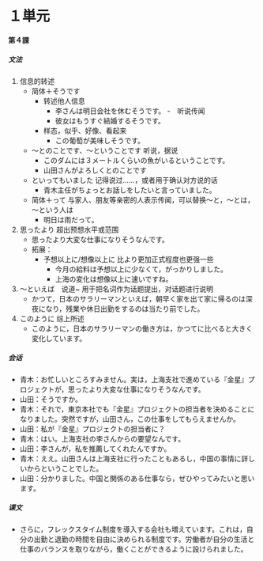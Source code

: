 # １単元
#### 第４課
##### 文法
1. 信息的转述
	- 简体＋そうです
		- 转述他人信息
			- 李さんは明日会社を休むそうです。
		-　听说传闻
			- 彼女はもうすぐ結婚するそうです。
		- 样态，似乎、好像、看起来
			- この葡萄が美味しそうです。
	- ～とのことです、～ということです 听说，据说
		- このダムには３メートルくらいの魚がいるということです。
		- 山田さんがよろしくとのことです
	- といってもいました 记得说过……，或者用于确认对方说的话
		- 青木主任がちょっとお話しをしたいと言っていました。
	- 简体＋って 与家人、朋友等亲密的人表示传闻，可以替换～と，～とは，～という人は
		- 明日は雨だって。
2. 思ったより 超出预想水平或范围
	- 思ったより大変な仕事になりそうなんです。
	- 拓展：
		- 予想以上に/想像以上に 比より更加正式程度也更强一些
			- 今月の給料は予想以上に少なくて，がっかりしました。
			- 上海の変化は想像以上に速いですね。
3. ～といえば　说道~ 用于把名词作为话题提出，对话题进行说明
	- かつて，日本のサラリーマンといえば，朝早く家を出て家に帰るのは深夜になり，残業や休日出勤をするのは当たり前でした。
4. このように 综上所述
	- このように，日本のサラリーマンの働き方は，かつてに比べると大きく変化しています。
##### 会话
- 青木：お忙しいところすみません。実は，上海支社で進めている『金星』プロジェクトが，思ったより大変な仕事になりそうなんです。
- 山田：そうですか。
- 青木：それで，東京本社でも『金星』プロジェクトの担当者を決めることになりました。突然ですが，山田さん，この仕事をしてもらえませんか。
- 山田：私が『金星』プロジェクトの担当者に？
- 青木：はい。上海支社の李さんからの要望なんです。
- 山田：李さんが，私を推薦してくれたんですか。
- 青木：ええ。山田さんは上海支社に行ったこともあるし，中国の事情に詳しいからということでした。
- 山田：分かりました。中国と関係のある仕事なら，ぜひやってみたいと思います。
##### 课文
* さらに，フレックスタイム制度を導入する会社も増えています。これは，自分の出勤と退勤の時間を自由に決められる制度です。労働者が自分の生活と仕事のバランスを取りながら，働くことができるように設けられました。